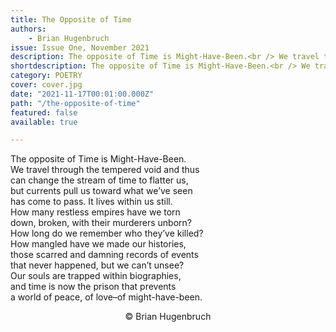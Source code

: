 ```yaml
---
title: The Opposite of Time
authors:
    - Brian Hugenbruch
issue: Issue One, November 2021
description: The opposite of Time is Might-Have-Been.<br /> We travel through the tempered void and thus<br /> can change the stream of time to flatter us,<br /> but currents pull us toward what we’ve seen<br />
shortdescription: The opposite of Time is Might-Have-Been.<br /> We travel through the tempered void and thus<br /> can change the stream of time to flatter us,<br /> but currents pull us toward what we’ve seen<br />
category: POETRY
cover: cover.jpg
date: "2021-11-17T00:01:00.000Z"
path: "/the-opposite-of-time"
featured: false
available: true

---
```


The opposite of Time is Might-Have-Been.<br />
We travel through the tempered void and thus<br />
can change the stream of time to flatter us,<br />
but currents pull us toward what we’ve seen<br />
has come to pass. It lives within us still.<br />
How many restless empires have we torn<br />
down, broken, with their murderers unborn?<br />
How long do we remember who they’ve killed?<br />
How mangled have we made our histories,<br />
those scarred and damning records of events<br />
that never happened, but we can’t unsee?<br />
Our souls are trapped within biographies,<br />
and time is now the prison that prevents<br />
a world of peace, of love–of might-have-been.<br />

<p style="text-align: center;">© Brian Hugenbruch</p>
